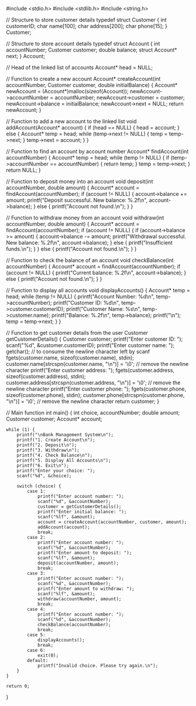 #include <stdio.h>
#include <stdlib.h>
#include <string.h>

// Structure to store customer details
typedef struct Customer {
    int customerID;
    char name[100];
    char address[200];
    char phone[15];
} Customer;

// Structure to store account details
typedef struct Account {
    int accountNumber;
    Customer customer;
    double balance;
    struct Account* next;
} Account;

// Head of the linked list of accounts
Account* head = NULL;

// Function to create a new account
Account* createAccount(int accountNumber, Customer customer, double initialBalance) {
    Account* newAccount = (Account*)malloc(sizeof(Account));
    newAccount->accountNumber = accountNumber;
    newAccount->customer = customer;
    newAccount->balance = initialBalance;
    newAccount->next = NULL;
    return newAccount;
}

// Function to add a new account to the linked list
void addAccount(Account* account) {
    if (head == NULL) {
        head = account;
    } else {
        Account* temp = head;
        while (temp->next != NULL) {
            temp = temp->next;
        }
        temp->next = account;
    }
}

// Function to find an account by account number
Account* findAccount(int accountNumber) {
    Account* temp = head;
    while (temp != NULL) {
        if (temp->accountNumber == accountNumber) {
            return temp;
        }
        temp = temp->next;
    }
    return NULL;
}

// Function to deposit money into an account
void deposit(int accountNumber, double amount) {
    Account* account = findAccount(accountNumber);
    if (account != NULL) {
        account->balance += amount;
        printf("Deposit successful. New balance: %.2f\n", account->balance);
    } else {
        printf("Account not found.\n");
    }
}

// Function to withdraw money from an account
void withdraw(int accountNumber, double amount) {
    Account* account = findAccount(accountNumber);
    if (account != NULL) {
        if (account->balance >= amount) {
            account->balance -= amount;
            printf("Withdrawal successful. New balance: %.2f\n", account->balance);
        } else {
            printf("Insufficient funds.\n");
        }
    } else {
        printf("Account not found.\n");
    }
}

// Function to check the balance of an account
void checkBalance(int accountNumber) {
    Account* account = findAccount(accountNumber);
    if (account != NULL) {
        printf("Current balance: %.2f\n", account->balance);
    } else {
        printf("Account not found.\n");
    }
}

// Function to display all accounts
void displayAccounts() {
    Account* temp = head;
    while (temp != NULL) {
        printf("Account Number: %d\n", temp->accountNumber);
        printf("Customer ID: %d\n", temp->customer.customerID);
        printf("Customer Name: %s\n", temp->customer.name);
        printf("Balance: %.2f\n", temp->balance);
        printf("\n");
        temp = temp->next;
    }
}

// Function to get customer details from the user
Customer getCustomerDetails() {
    Customer customer;
    printf("Enter customer ID: ");
    scanf("%d", &customer.customerID);
    printf("Enter customer name: ");
    getchar(); // to consume the newline character left by scanf
    fgets(customer.name, sizeof(customer.name), stdin);
    customer.name[strcspn(customer.name, "\n")] = '\0'; // remove the newline character
    printf("Enter customer address: ");
    fgets(customer.address, sizeof(customer.address), stdin);
    customer.address[strcspn(customer.address, "\n")] = '\0'; // remove the newline character
    printf("Enter customer phone: ");
    fgets(customer.phone, sizeof(customer.phone), stdin);
    customer.phone[strcspn(customer.phone, "\n")] = '\0'; // remove the newline character
    return customer;
}

// Main function
int main() {
    int choice, accountNumber;
    double amount;
    Customer customer;
    Account* account;

    while (1) {
        printf("\nBank Management System\n");
        printf("1. Create Account\n");
        printf("2. Deposit\n");
        printf("3. Withdraw\n");
        printf("4. Check Balance\n");
        printf("5. Display All Accounts\n");
        printf("6. Exit\n");
        printf("Enter your choice: ");
        scanf("%d", &choice);

        switch (choice) {
            case 1:
                printf("Enter account number: ");
                scanf("%d", &accountNumber);
                customer = getCustomerDetails();
                printf("Enter initial balance: ");
                scanf("%lf", &amount);
                account = createAccount(accountNumber, customer, amount);
                addAccount(account);
                break;
            case 2:
                printf("Enter account number: ");
                scanf("%d", &accountNumber);
                printf("Enter amount to deposit: ");
                scanf("%lf", &amount);
                deposit(accountNumber, amount);
                break;
            case 3:
                printf("Enter account number: ");
                scanf("%d", &accountNumber);
                printf("Enter amount to withdraw: ");
                scanf("%lf", &amount);
                withdraw(accountNumber, amount);
                break;
            case 4:
                printf("Enter account number: ");
                scanf("%d", &accountNumber);
                checkBalance(accountNumber);
                break;
            case 5:
                displayAccounts();
                break;
            case 6:
                exit(0);
            default:
                printf("Invalid choice. Please try again.\n");
        }
    }

    return 0;
}
